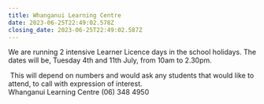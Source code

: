 ```yaml
---
title: Whanganui Learning Centre
date: 2023-06-25T22:49:02.578Z
closing_date: 2023-06-25T22:49:02.587Z
---
```

We are running 2 intensive Learner Licence days in the school holidays. The dates will be, Tuesday 4th and 11th July, from 10am to 2.30pm.

 This will depend on numbers and would ask any students that would like to attend, to call with expression of interest.\
Whanganui Learning Centre (06) 348 4950